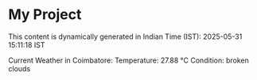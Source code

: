 # My Project

This content is dynamically generated in Indian Time (IST): 2025-05-31 15:11:18 IST


Current Weather in Coimbatore:
Temperature: 27.88 °C
Condition: broken clouds
